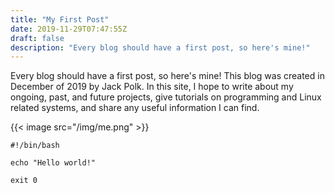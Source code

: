 ```yaml
---
title: "My First Post"
date: 2019-11-29T07:47:55Z
draft: false
description: "Every blog should have a first post, so here's mine!"
---
```

Every blog should have a first post, so here's mine!
This blog was created in December of 2019 by Jack Polk.
In this site, I hope to write about my ongoing, past, and future projects, give tutorials on programming and Linux related systems, and share any useful information I can find.

{{< image src="/img/me.png" >}}

```shell
#!/bin/bash

echo "Hello world!"

exit 0
```
